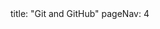 <frontmatter>
title: "Git and GitHub"
pageNav: 4
</frontmatter>

<include src="container-inPage-asFlat.md" boilerplate />
